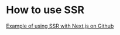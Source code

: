 # How to use SSR

[Example of using SSR with Next.js on Github](https://github.com/betula/use-between-ssr)
